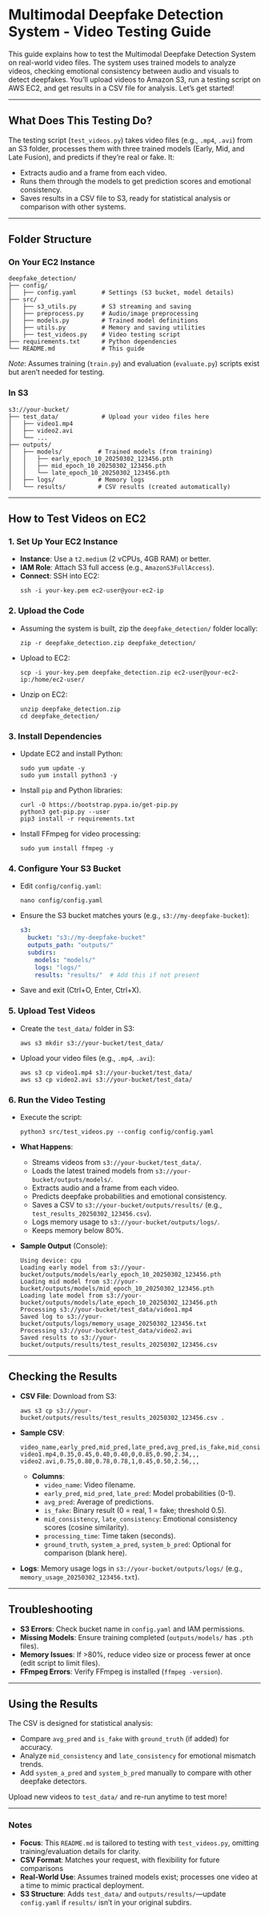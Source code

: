 
# Multimodal Deepfake Detection System - Video Testing Guide

This guide explains how to test the Multimodal Deepfake Detection System on real-world video files. The system uses trained models to analyze videos, checking emotional consistency between audio and visuals to detect deepfakes. You’ll upload videos to Amazon S3, run a testing script on AWS EC2, and get results in a CSV file for analysis. Let’s get started!

---

## What Does This Testing Do?
The testing script (`test_videos.py`) takes video files (e.g., `.mp4`, `.avi`) from an S3 folder, processes them with three trained models (Early, Mid, and Late Fusion), and predicts if they’re real or fake. It:
- Extracts audio and a frame from each video.
- Runs them through the models to get prediction scores and emotional consistency.
- Saves results in a CSV file to S3, ready for statistical analysis or comparison with other systems.

---

## Folder Structure
### On Your EC2 Instance
```
deepfake_detection/
├── config/
│   ├── config.yaml       # Settings (S3 bucket, model details)
├── src/
│   ├── s3_utils.py       # S3 streaming and saving
│   ├── preprocess.py     # Audio/image preprocessing
│   ├── models.py         # Trained model definitions
│   ├── utils.py          # Memory and saving utilities
│   ├── test_videos.py    # Video testing script
├── requirements.txt      # Python dependencies
└── README.md             # This guide
```
*Note*: Assumes training (`train.py`) and evaluation (`evaluate.py`) scripts exist but aren’t needed for testing.

### In S3
```
s3://your-bucket/
├── test_data/            # Upload your video files here
│   ├── video1.mp4
│   ├── video2.avi
│   └── ...
├── outputs/
│   ├── models/          # Trained models (from training)
│   │   ├── early_epoch_10_20250302_123456.pth
│   │   ├── mid_epoch_10_20250302_123456.pth
│   │   └── late_epoch_10_20250302_123456.pth
│   ├── logs/            # Memory logs
│   └── results/         # CSV results (created automatically)
```

---

## How to Test Videos on EC2

### 1. Set Up Your EC2 Instance
- **Instance**: Use a `t2.medium` (2 vCPUs, 4GB RAM) or better.
- **IAM Role**: Attach S3 full access (e.g., `AmazonS3FullAccess`).
- **Connect**: SSH into EC2:
  ```
  ssh -i your-key.pem ec2-user@your-ec2-ip
  ```

### 2. Upload the Code
- Assuming the system is built, zip the `deepfake_detection/` folder locally:
  ```
  zip -r deepfake_detection.zip deepfake_detection/
  ```
- Upload to EC2:
  ```
  scp -i your-key.pem deepfake_detection.zip ec2-user@your-ec2-ip:/home/ec2-user/
  ```
- Unzip on EC2:
  ```
  unzip deepfake_detection.zip
  cd deepfake_detection/
  ```

### 3. Install Dependencies
- Update EC2 and install Python:
  ```
  sudo yum update -y
  sudo yum install python3 -y
  ```
- Install `pip` and Python libraries:
  ```
  curl -O https://bootstrap.pypa.io/get-pip.py
  python3 get-pip.py --user
  pip3 install -r requirements.txt
  ```
- Install FFmpeg for video processing:
  ```
  sudo yum install ffmpeg -y
  ```

### 4. Configure Your S3 Bucket
- Edit `config/config.yaml`:
  ```
  nano config/config.yaml
  ```
- Ensure the S3 bucket matches yours (e.g., `s3://my-deepfake-bucket`):
  ```yaml
  s3:
    bucket: "s3://my-deepfake-bucket"
    outputs_path: "outputs/"
    subdirs:
      models: "models/"
      logs: "logs/"
      results: "results/"  # Add this if not present
  ```
- Save and exit (Ctrl+O, Enter, Ctrl+X).

### 5. Upload Test Videos
- Create the `test_data/` folder in S3:
  ```
  aws s3 mkdir s3://your-bucket/test_data/
  ```
- Upload your video files (e.g., `.mp4`, `.avi`):
  ```
  aws s3 cp video1.mp4 s3://your-bucket/test_data/
  aws s3 cp video2.avi s3://your-bucket/test_data/
  ```

### 6. Run the Video Testing
- Execute the script:
  ```
  python3 src/test_videos.py --config config/config.yaml
  ```
- **What Happens**:
  - Streams videos from `s3://your-bucket/test_data/`.
  - Loads the latest trained models from `s3://your-bucket/outputs/models/`.
  - Extracts audio and a frame from each video.
  - Predicts deepfake probabilities and emotional consistency.
  - Saves a CSV to `s3://your-bucket/outputs/results/` (e.g., `test_results_20250302_123456.csv`).
  - Logs memory usage to `s3://your-bucket/outputs/logs/`.
  - Keeps memory below 80%.

- **Sample Output** (Console):
  ```
  Using device: cpu
  Loading early model from s3://your-bucket/outputs/models/early_epoch_10_20250302_123456.pth
  Loading mid model from s3://your-bucket/outputs/models/mid_epoch_10_20250302_123456.pth
  Loading late model from s3://your-bucket/outputs/models/late_epoch_10_20250302_123456.pth
  Processing s3://your-bucket/test_data/video1.mp4
  Saved log to s3://your-bucket/outputs/logs/memory_usage_20250302_123456.txt
  Processing s3://your-bucket/test_data/video2.avi
  Saved results to s3://your-bucket/outputs/results/test_results_20250302_123456.csv
  ```

---

## Checking the Results
- **CSV File**: Download from S3:
  ```
  aws s3 cp s3://your-bucket/outputs/results/test_results_20250302_123456.csv .
  ```
- **Sample CSV**:
  ```csv
  video_name,early_pred,mid_pred,late_pred,avg_pred,is_fake,mid_consistency,late_consistency,processing_time,ground_truth,system_a_pred,system_b_pred
  video1.mp4,0.35,0.45,0.40,0.40,0,0.85,0.90,2.34,,,
  video2.avi,0.75,0.80,0.78,0.78,1,0.45,0.50,2.56,,,
  ```
  - **Columns**:
    - `video_name`: Video filename.
    - `early_pred`, `mid_pred`, `late_pred`: Model probabilities (0-1).
    - `avg_pred`: Average of predictions.
    - `is_fake`: Binary result (0 = real, 1 = fake; threshold 0.5).
    - `mid_consistency`, `late_consistency`: Emotional consistency scores (cosine similarity).
    - `processing_time`: Time taken (seconds).
    - `ground_truth`, `system_a_pred`, `system_b_pred`: Optional for comparison (blank here).

- **Logs**: Memory usage logs in `s3://your-bucket/outputs/logs/` (e.g., `memory_usage_20250302_123456.txt`).

---

## Troubleshooting
- **S3 Errors**: Check bucket name in `config.yaml` and IAM permissions.
- **Missing Models**: Ensure training completed (`outputs/models/` has `.pth` files).
- **Memory Issues**: If >80%, reduce video size or process fewer at once (edit script to limit files).
- **FFmpeg Errors**: Verify FFmpeg is installed (`ffmpeg -version`).

---

## Using the Results
The CSV is designed for statistical analysis:
- Compare `avg_pred` and `is_fake` with `ground_truth` (if added) for accuracy.
- Analyze `mid_consistency` and `late_consistency` for emotional mismatch trends.
- Add `system_a_pred` and `system_b_pred` manually to compare with other deepfake detectors.

Upload new videos to `test_data/` and re-run anytime to test more!

---

### Notes
- **Focus**: This `README.md` is tailored to testing with `test_videos.py`, omitting training/evaluation details for clarity.
- **CSV Format**: Matches your request, with flexibility for future comparisons
- **Real-World Use**: Assumes trained models exist; processes one video at a time to mimic practical deployment.
- **S3 Structure**: Adds `test_data/` and `outputs/results/`—update `config.yaml` if `results/` isn’t in your original subdirs.
